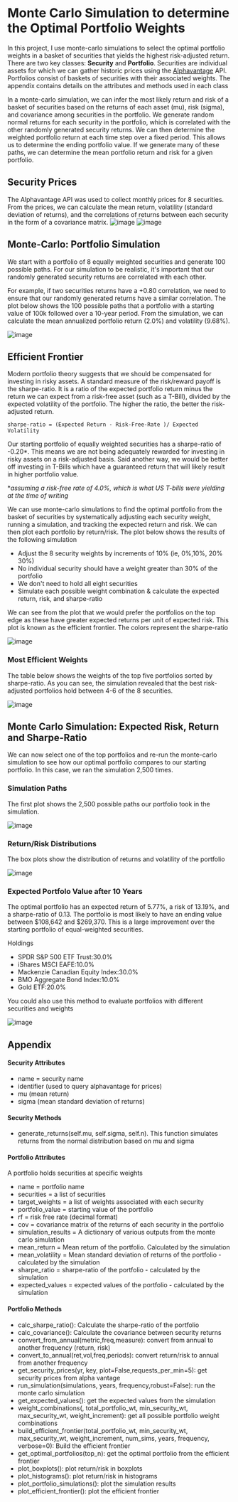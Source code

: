 # Monte Carlo Simulation to determine the Optimal Portfolio Weights
In this project, I use monte-carlo simulations to select the optimal portfolio weights in a basket of securities that yields the highest risk-adjusted return.
There are two key classes: **Security** and **Portfolio**.  Securities are individual assets for which we can gather historic prices using the [Alphavantage](https://www.alphavantage.co/) API.  Portfolios consist of baskets of securities with their associated weights.  The appendix contains details on the attributes and methods used in each class

In a monte-carlo simulation, we can infer the most likely return and risk of a basket of securities based on the returns of each asset (mu), risk (sigma), and covariance among  securities in the portfolio. We generate random normal returns for each security in the portfolio, which is correlated with the other randomly generated security returns.  We can then determine the weighted portfolio return at each time step over a fixed period. This allows us to determine the ending portfolio value.  If we generate many of these paths, we can determine the mean portfolio return and risk for a given portfolio.


## Security Prices
The Alphavantage API was used to collect monthly prices for 8 securities. From the prices, we can calculate the mean return, volatility (standard deviation of returns), and the correlations of returns between each security in the form of a covariance matrix. 
![image](https://user-images.githubusercontent.com/1649676/215936189-a17f9410-1bc5-4f7e-a7c0-63912f9bdfea.png)
![image](https://user-images.githubusercontent.com/1649676/215936252-53c6971d-ecd0-43c5-b9f4-a51713f9e08f.png)

## Monte-Carlo: Portfolio Simulation
We start with a portfolio of 8 equally weighted securities and generate 100 possible paths.  For our simulation to be realistic, it's important that our randomly generated security returns are correlated with each other.

For example, if two securities returns have a +0.80 correlation, we need to ensure that our randomly generated returns have a similar correlation.  The plot below shows the 100 possible paths that a portfolio with a starting value of 100k followed over a 10-year period.  From the simulation, we can calculate the mean annualized portfolio return (2.0%) and volatility (9.68%).  

![image](https://user-images.githubusercontent.com/1649676/216056238-5ca11045-4dc9-4fd4-8a7d-775712c594fb.png)


## Efficient Frontier 
Modern portfolio theory suggests that we should be compensated for investing in risky assets.  A standard measure of the risk/reward payoff is the sharpe-ratio.  It is a ratio of the expected portfolio return minus the return we can expect from a risk-free asset (such as a T-Bill), divided by the expected volatility of the portfolio.  The higher the ratio, the better the risk-adjusted return. 

```sharpe-ratio = (Expected Return - Risk-Free-Rate )/ Expected Volatility```

Our starting portfolio of equally weighted securities has a sharpe-ratio of -0.20*.  This means we are not being adequately rewarded for investing in risky assets on a risk-adjusted basis.  Said another way, we would be better off investing in T-Bills which have a guaranteed return that will likely result in higher portfolio value.

**assuming a risk-free rate of 4.0%, which is what US T-bills were yielding at the time of writing*

We can use monte-carlo simulations to find the optimal portfolio from the basket of securities by systematically adjusting each security weight, running a simulation, and tracking the expected return and risk.  We can then plot each portfolio by return/risk.  The plot below shows the results of the following simulation
+ Adjust the 8 security weights by increments of 10% (ie, 0%,10%, 20% 30%)
+ No individual security should have a weight greater than 30% of the portfolio
+ We don't need to hold all eight securities
+ Simulate each possible weight combination & calculate the expected return, risk, and sharpe-ratio

We can see from the plot that we would prefer the portfolios on the top edge as these have greater expected returns per unit of expected risk.  This plot is known as the efficient frontier.  The colors represent the sharpe-ratio

![image](https://user-images.githubusercontent.com/1649676/215935779-b0dfb918-84ea-48d7-be5b-2283c42873ba.png)



### Most Efficient Weights
The table below shows the weights of the top five portfolios sorted by sharpe-ratio.  As you can see, the simulation revealed that the best risk-adjusted portfolios hold between 4-6 of the 8 securities. 

![image](https://user-images.githubusercontent.com/1649676/215935819-b8f1c4d2-ce73-4f5e-a314-5f453cce8891.png)


## Monte Carlo Simulation: Expected Risk, Return and Sharpe-Ratio
We can now select one of the top portfolios and re-run the monte-carlo simulation to see how our optimal portfolio compares to our starting portfolio.  In this case, we ran the simulation 2,500 times.  

### Simulation Paths
The first plot shows the 2,500 possible paths our portfolio took in the simulation. 

![image](https://user-images.githubusercontent.com/1649676/215935877-7b226d6d-ae27-426f-b4d2-e2457db5a178.png)


### Return/Risk Distributions
The box plots show the distribution of returns and volatility of the portfolio

![image](https://user-images.githubusercontent.com/1649676/215935930-476ef8bc-76f0-46be-b2ce-83136ebcd6a5.png)


### Expected Portfolo Value after 10 Years
The optimal portfolio has an expected return of 5.77%, a risk of 13.19%, and a sharpe-ratio of 0.13. The portfolio is most likely to have an ending value between $108,642 and $269,370.  This is a large improvement over the starting portfolio of equal-weighted securities. 

Holdings
+ SPDR S&P 500 ETF Trust:30.0% 
+ iShares MSCI EAFE:10.0% 
+ Mackenzie Canadian Equity Index:30.0% 
+ BMO Aggregate Bond Index:10.0% 
+ Gold ETF:20.0% 

You could also use this method to evaluate portfolios with different securities and weights

![image](https://user-images.githubusercontent.com/1649676/215936001-fc8fb706-6e68-4d74-afb4-7907f1f7c063.png)



## Appendix

#### Security Attributes
+ name = security name
+ identifier (used to query alphavantage for prices)
+ mu (mean return)
+ sigma (mean standard deviation of returns)
#### Security Methods
+ generate_returns(self.mu, self.sigma, self.n). This function simulates returns from the normal distribution based on mu and sigma

#### Portfolio Attributes
A portfolio holds securities at specific weights
+ name = portfolio name
+ securities = a list of securities
+ target_weights = a list of weights associated with each security 
+ portfolio_value = starting value of the portfolio
+ rf = risk free rate (decimal format)
+ cov = covariance matrix of the returns of each security in the portfolio
+ simulation_results = A dictionary of various outputs from the monte carlo simulation
+ mean_return = Mean return of the portfolio. Calculated by the simulation
+ mean_volatility = Mean standard deviation of returns of the portfolio - calculated by the simulation
+ sharpe_ratio = sharpe-ratio of the portfolio - calculated by the simulation
+ expected_values = expected values of the portfolio - calculated by the simulation
#### Portfolio Methods
+ calc_sharpe_ratio(): Calculate the sharpe-ratio of the portfolio
+ calc_covariance(): Calculate the covariance between security returns
+ convert_from_annual(metric,freq,measure): convert from annual to another frequency (return, risk)
+ convert_to_annual(ret,vol,freq,periods): convert return/risk to annual from another frequency
+ get_security_prices(yr, key, plot=False,requests_per_min=5): get security prices from alpha vantage
+ run_simulation(simulations, years, frequency,robust=False): run the monte carlo simulation
+ get_expected_values(): get the expected values from the simulation
+ weight_combinations(, total_portfolio_wt, min_security_wt, max_security_wt, weight_increment): get all possible portfolio weight combinations
+ build_efficient_frontier(total_portfolio_wt, min_security_wt, max_security_wt, weight_increment, num_sims, years, frequency, verbose=0): Build the efficient frontier
+ get_optimal_portfolios(top_n): get the optimal portfolio from the efficient frontier
+ plot_boxplots(): plot return/risk in boxplots
+ plot_histograms(): plot return/risk in histograms
+ plot_portfolio_simulations(): plot the simulation results
+ plot_efficient_frontier(): plot the efficient frontier

